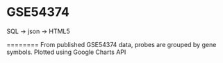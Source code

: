 GSE54374
========

SQL -> json -> HTML5

========
From published GSE54374 data, probes are grouped by gene symbols.
Plotted using Google Charts API
